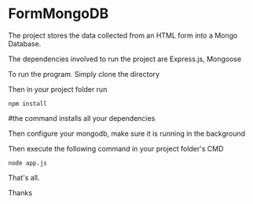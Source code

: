 # FormMongoDB

The project stores the data collected from an HTML form into a Mongo Database.

The dependencies involved to run the project are Express.js, Mongoose

To run the program.
Simply clone the directory

Then in your project folder run
```
npm install
```
#the command installs all your dependencies

Then configure your mongodb, make sure it is running in the background

Then execute the following command in your project folder's CMD

```
node app.js
```

That's all. 



Thanks
